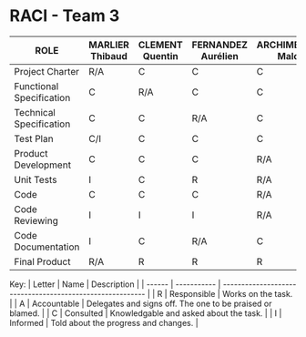 # RACI - Team 3

| ROLE                     | MARLIER Thibaud | CLEMENT Quentin | FERNANDEZ Aurélien | ARCHIMBAUD Malo | KAKAL Mathis | LEMOINE Arthur | Client |
| ------------------------ | --------------- | --------------- | ------------------ | --------------- | ------------ | -------------- | ------ |
| Project Charter          | R/A       | C               | C                  | C               | C            | C              | C      |
| Functional Specification | C         | R/A             | C                  | C               | C            | C              | I      |
| Technical Specification  | C         | C               | R/A                | C               | C            | C              | I      |
| Test Plan                | C/I       | C               | C                  | C               | C            | R/A            | I      |
| Product Development      | C         | C               | C                  | R/A             | R/A          | C              | I      |
| Unit Tests               | I         | C               | R                  | R/A             | R/A          | C              | I      |
| Code                     | C         | C               | C                  | R/A             | R/A          | I              | I      |
| Code Reviewing           | I         | I               | I                  | R/A             | R/A          | C              | I      |
| Code Documentation       | I         | C               | R/A                | C               | C            | I              | I      |
| Final Product            | R/A       | R               | R                  | R               | R            | R              | C      |

Key:
| Letter | Name        | Description                                               |
| ------ | ----------- | --------------------------------------------------------- |
| R      | Responsible | Works on the task.                                        |
| A      | Accountable | Delegates and signs off. The one to be praised or blamed. |
| C      | Consulted   | Knowledgable and asked about the task.                    |
| I      | Informed    | Told about the progress and changes.                      |